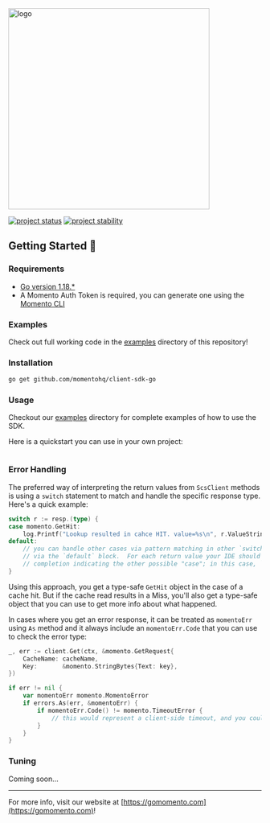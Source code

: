 <img src="https://docs.momentohq.com/img/logo.svg" alt="logo" width="400"/>

[![project status](https://momentohq.github.io/standards-and-practices/badges/project-status-official.svg)](https://github.com/momentohq/standards-and-practices/blob/main/docs/momento-on-github.md)
[![project stability](https://momentohq.github.io/standards-and-practices/badges/project-stability-alpha.svg)](https://github.com/momentohq/standards-and-practices/blob/main/docs/momento-on-github.md) 


## Getting Started :running:

### Requirements

- [Go version 1.18.\*](https://go.dev/dl/)
- A Momento Auth Token is required, you can generate one using
  the [Momento CLI](https://github.com/momentohq/momento-cli)

### Examples

Check out full working code in the [examples](./examples/README.md) directory of this repository!

### Installation

```bash
go get github.com/momentohq/client-sdk-go
```

### Usage

Checkout our [examples](./examples/README.md) directory for complete examples of how to use the SDK.

Here is a quickstart you can use in your own project:

```go

```

### Error Handling

The preferred way of interpreting the return values from `ScsClient` methods is using a `switch` statement to match and handle the specific response type. 
Here's a quick example:

```go
switch r := resp.(type) {
case momento.GetHit:
    log.Printf("Lookup resulted in cahce HIT. value=%s\n", r.ValueString())
default: 
    // you can handle other cases via pattern matching in other `switch case`, or a default case
    // via the `default` block.  For each return value your IDE should be able to give you code 
    // completion indicating the other possible "case"; in this case, `momento.GetMiss`.
}
```

Using this approach, you get a type-safe `GetHit` object in the case of a cache hit. 
But if the cache read results in a Miss, you'll also get a type-safe object that you can use to get more info about what happened.

In cases where you get an error response, it can be treated as `momentoErr` using `As` method and it always include an `momentoErr.Code` that you can use to check the error type:

```go
_, err := client.Get(ctx, &momento.GetRequest{
    CacheName: cacheName,
    Key:       &momento.StringBytes{Text: key},
})

if err != nil {
    var momentoErr momento.MomentoError
    if errors.As(err, &momentoErr) {
        if momentoErr.Code() != momento.TimeoutError {
            // this would represent a client-side timeout, and you could fall back to your original data source
        }
    }
}
```

### Tuning

Coming soon...

----------------------------------------------------------------------------------------
For more info, visit our website at [https://gomomento.com](https://gomomento.com)!
